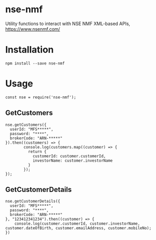 # nse-nmf
Utility functions to interact with NSE NMF XML-based APIs, https://www.nsenmf.com/

# Installation
```npm install --save nse-nmf```

# Usage

``` const nse = require('nse-nmf'); ```

## GetCustomers
```
nse.getCustomers({
  userId: "MFS*****", 
  password: "****", 
  brokerCode: "ARN-*****"
}).then((customers) => {
        console.log(customers.map((customer) => {
          return {
            customerId: customer.customerId,
            investorName: customer.investorName
          }
        });
});
```

## GetCustomerDetails
```
nse.getCustomerDetails({
  userId: "MFS*****", 
  password: "****", 
  brokerCode: "ARN-*****"
}, "123412341234").then((customer) => {
    console.log(customer.customerId, customer.investorName, customer.dateOfBirth, customer.emailAddress, customer.mobileNo);
})
```
